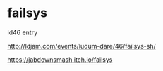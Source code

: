 # failsys
ld46 entry

http://ldjam.com/events/ludum-dare/46/failsys-sh/

https://jabdownsmash.itch.io/failsys
